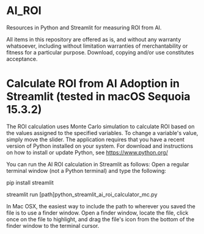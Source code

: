 # AI_ROI
Resources in Python and Streamlit for measuring ROI from AI.

All items in this repository are offered as is, and without any warranty whatsoever, including without limitation warranties of merchantability or fitness for a particular purpose. Download, copying and/or use constitutes acceptance.

# Calculate ROI from AI Adoption in Streamlit (tested in macOS Sequoia 15.3.2)

The ROI calculation uses Monte Carlo simulation to calculate ROI based on the values assigned to the specified variables. To change a variable's value, simply move the slider. The application requires that you have a recent version of Python installed on your system. For download and instructions on how to install or update Python, see https://www.python.org/

You can run the AI ROI calculation in Streamlit as follows:
Open a regular terminal window (not a Python terminal) and type the following:

pip install streamlit

streamlit run [path]python_streamlit_ai_roi_calculator_mc.py

In Mac OSX, the easiest way to include the path to wherever you saved the file is to use a finder window. Open a finder window, locate the file, click once on the file to highlight, and drag the file's icon from the bottom of the finder window to the terminal cursor.

